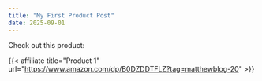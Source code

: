 ```yaml
---
title: "My First Product Post"
date: 2025-09-01
---
```


Check out this product:

{{< affiliate title="Product 1" url="https://www.amazon.com/dp/B0DZDDTFLZ?tag=matthewblog-20" >}}
